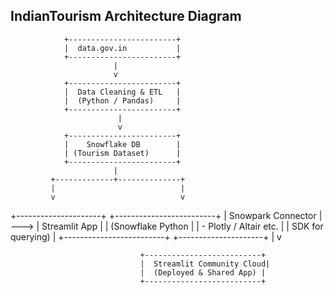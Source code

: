 ## IndianTourism Architecture Diagram

                +------------------------+
                |  data.gov.in           |
                +------------------------+
                           |
                           v
                +------------------------+
                |  Data Cleaning & ETL   |
                |  (Python / Pandas)     |
                +------------------------+
                            |
                            v
                +------------------------+
                |    Snowflake DB        |
                | (Tourism Dataset)      |
                +------------------------+
                           |
             +-------------+--------------+
             |                            |
             v                            v
 +---------------------+      +-------------------------+
 |  Snowpark Connector | ---> |   Streamlit App         |
 |  (Snowflake Python  |      | - Plotly / Altair etc.  |
 |   SDK for querying) |      +-------------------------+
 +---------------------+                    |
                                            v

                                 +--------------------------+
                                 |  Streamlit Community Cloud|
                                 |  (Deployed & Shared App) |
                                 +--------------------------+
